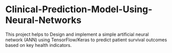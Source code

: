 # Clinical-Prediction-Model-Using-Neural-Networks
This project  helps to Design and implement a simple artificial neural network (ANN) using TensorFlow/Keras to predict patient survival outcomes based on key health indicators.

